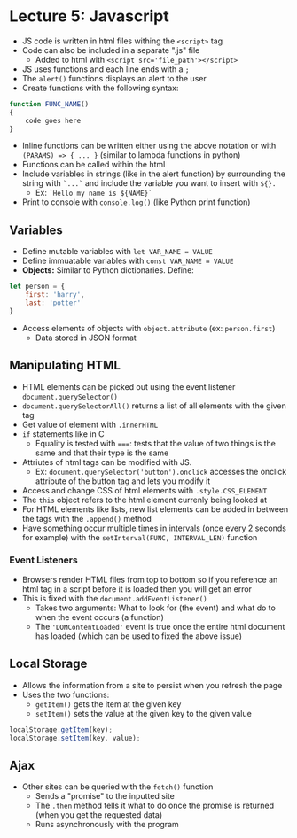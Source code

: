 # Lecture 5: Javascript

* JS code is written in html files withing the `<script>` tag
* Code can also be included in a separate ".js" file
    * Added to html with `<script src='file_path'></script>`
* JS uses functions and each line ends with a `;`
* The `alert()` functions displays an alert to the user
* Create functions with the following syntax:
```js
function FUNC_NAME()
{
    code goes here
}
```
* Inline functions can be written either using the above notation or with `(PARAMS) => { ... }` (similar to lambda functions in python)
* Functions can be called within the html
* Include variables in strings (like in the alert function) by surrounding the string with `` `...` `` and include the variable you want to insert with `${}.`
    * Ex: `` `Hello my name is ${NAME}` ``
* Print to console with `console.log()` (like Python print function)

## Variables
* Define mutable variables with `let VAR_NAME = VALUE`
* Define immuatable variables with `const VAR_NAME = VALUE`
* **Objects:** Similar to Python dictionaries. Define:
```js
let person = {
    first: 'harry',
    last: 'potter'
}
```
* Access elements of objects with `object.attribute` (ex: `person.first`)
    * Data stored in JSON format

## Manipulating HTML
* HTML elements can be picked out using the event listener `document.querySelector()`
* `document.querySelectorAll()` returns a list of all elements with the given tag
* Get value of element with `.innerHTML` 
* `if` statements like in C
    * Equality is tested with `===`: tests that the value of two things is the same and that their type is the same
* Attriutes of html tags can be modified with JS. 
    * Ex: `document.querySelector('button').onclick` accesses the onclick attribute of the button tag and lets you modify it
* Access and change CSS of html elements with `.style.CSS_ELEMENT`
* The `this` object refers to the html element currenly being looked at
* For HTML elements like lists, new list elements can be added in between the tags with the `.append()` method
* Have something occur multiple times in intervals (once every 2 seconds for example) with the `setInterval(FUNC, INTERVAL_LEN)` function

### Event Listeners
* Browsers render HTML files from top to bottom so if you reference an html tag in a script before it is loaded then you will get an error
* This is fixed with the `document.addEventListener()`
    * Takes two arguments: What to look for (the event) and what do to when the event occurs (a function)
    * The `'DOMContentLoaded'` event is true once the entire html document has loaded (which can be used to fixed the above issue)

## Local Storage

* Allows the information from a site to persist when you refresh the page 
* Uses the two functions:
    * `getItem()` gets the item at the given key
    * `setItem()` sets the value at the given key to the given value
```js
localStorage.getItem(key);
localStorage.setItem(key, value);
```

## Ajax

* Other sites can be queried with the `fetch()` function
    * Sends a "promise" to the inputted site
    * The `.then` method tells it what to do once the promise is returned (when you get the requested data)
    * Runs asynchronously with the program
